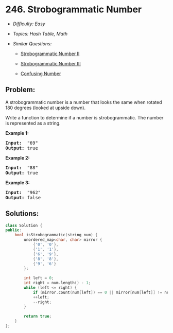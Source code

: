 # 246. Strobogrammatic Number

* *Difficulty: Easy*

* *Topics: Hash Table, Math*

* *Similar Questions:*

  * [Strobogrammatic Number II](strobogrammatic-number-ii.md)

  * [Strobogrammatic Number III](strobogrammatic-number-iii.md)

  * [Confusing Number](confusing-number.md)

## Problem:

<p>A strobogrammatic number is a number that looks the same when rotated 180 degrees (looked at upside down).</p>

<p>Write a function to determine if a number is strobogrammatic. The number is represented as a string.</p>

<p><b>Example 1:</b></p>

<pre>
<b>Input:</b>  &quot;69&quot;
<b>Output:</b> true
</pre>

<p><b>Example 2:</b></p>

<pre>
<b>Input:</b>  &quot;88&quot;
<b>Output:</b> true</pre>

<p><b>Example 3:</b></p>

<pre>
<b>Input:</b>  &quot;962&quot;
<b>Output:</b> false</pre>

## Solutions:

```c++
class Solution {
public:
    bool isStrobogrammatic(string num) {
        unordered_map<char, char> mirror {
            {'0', '0'},
            {'1', '1'},
            {'6', '9'},
            {'8', '8'},
            {'9', '6'}
        };
        
        int left = 0;
        int right = num.length() - 1;
        while (left <= right) {
            if (mirror.count(num[left]) == 0 || mirror[num[left]] != num[right])    return false;
            ++left;
            --right;
        }
        
        return true;
    }
};
```

